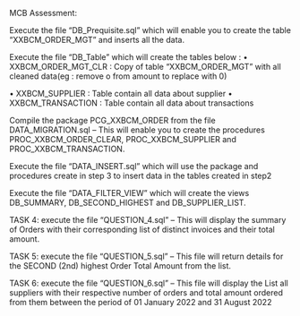 MCB Assessment:

Execute the file “DB_Prequisite.sql” which will enable you to create the table “XXBCM_ORDER_MGT” and inserts all the data.

Execute the file “DB_Table” which will create the tables below : • XXBCM_ORDER_MGT_CLR : Copy of table “XXBCM_ORDER_MGT” with all cleaned data(eg : remove o from amount to replace with 0) 

• XXBCM_SUPPLIER : Table contain all data about supplier 
• XXBCM_TRANSACTION : Table contain all data about transactions

Compile the package PCG_XXBCM_ORDER from the file DATA_MIGRATION.sql – This will enable you to create the procedures PROC_XXBCM_ORDER_CLEAR, PROC_XXBCM_SUPPLIER and PROC_XXBCM_TRANSACTION.

Execute the file “DATA_INSERT.sql” which will use the package and procedures create in step 3 to insert data in the tables created in step2

Execute the file “DATA_FILTER_VIEW” which will create the views DB_SUMMARY, DB_SECOND_HIGHEST and DB_SUPPLIER_LIST.

TASK 4: execute the file “QUESTION_4.sql” – This will display the summary of Orders with their corresponding list of distinct invoices and their total amount.

TASK 5: execute the file “QUESTION_5.sql” – This file will return details for the SECOND (2nd) highest Order Total Amount from the list.

TASK 6: execute the file “QUESTION_6.sql” – This file will display the List all suppliers with their respective number of orders and total amount ordered from them between the period of 01 January 2022 and 31 August 2022
